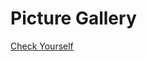 # Picture Gallery
<a href="https://sanjeetbalamurugan.github.io/js-picture-gallery/">Check Yourself</a>
